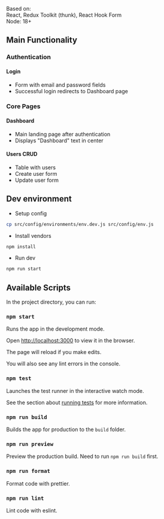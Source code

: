 Based on:  
React, Redux Toolkit (thunk), React Hook Form  
Node: 18+

## Main Functionality

### Authentication

#### Login

- Form with email and password fields
- Successful login redirects to Dashboard page

### Core Pages

#### Dashboard

- Main landing page after authentication
- Displays "Dashboard" text in center

#### Users CRUD

- Table with users
- Create user form
- Update user form

## Dev environment

- Setup config

```bash
cp src/config/environments/env.dev.js src/config/env.js
```

- Install vendors

```bash
npm install
```

- Run dev

```bash
npm run start
```

## Available Scripts

In the project directory, you can run:

### `npm start`

Runs the app in the development mode.

Open [http://localhost:3000](http://localhost:3000) to view it in the browser.

The page will reload if you make edits.

You will also see any lint errors in the console.

### `npm test`

Launches the test runner in the interactive watch mode.

See the section about [running tests](https://facebook.github.io/create-react-app/docs/running-tests) for more information.

### `npm run build`

Builds the app for production to the `build` folder.

### `npm run preview`

Preview the production build. Need to run `npm run build` first.

### `npm run format`

Format code with prettier.

### `npm run lint`

Lint code with eslint.
